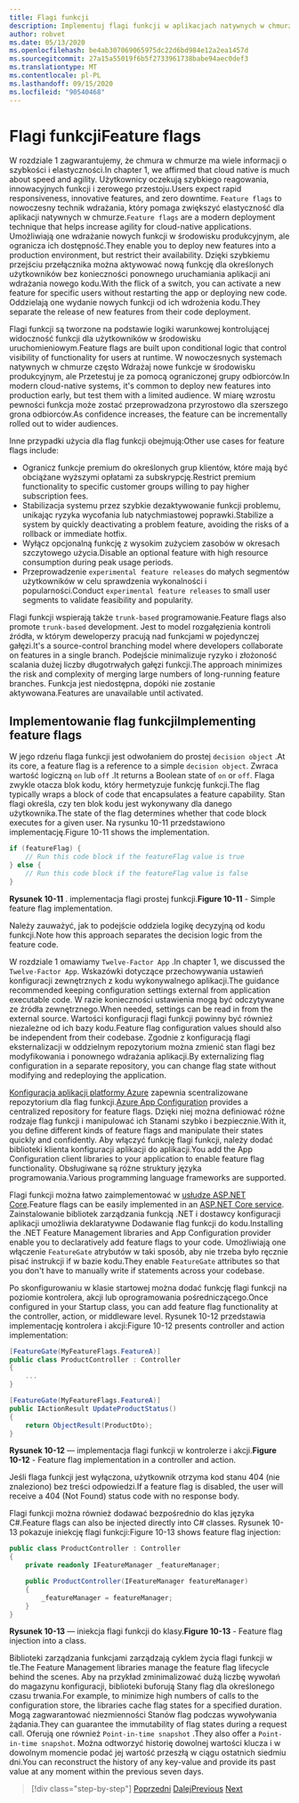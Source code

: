 ```yaml
---
title: Flagi funkcji
description: Implementuj flagi funkcji w aplikacjach natywnych w chmurze korzystających z konfiguracji aplikacji platformy Azure
author: robvet
ms.date: 05/13/2020
ms.openlocfilehash: be4ab307069065975dc22d6bd984e12a2ea1457d
ms.sourcegitcommit: 27a15a55019f6b5f2733961738babe94aec0def3
ms.translationtype: MT
ms.contentlocale: pl-PL
ms.lasthandoff: 09/15/2020
ms.locfileid: "90540468"
---
```

# <a name="feature-flags"></a><span data-ttu-id="88bfc-103">Flagi funkcji</span><span class="sxs-lookup"><span data-stu-id="88bfc-103">Feature flags</span></span>

<span data-ttu-id="88bfc-104">W rozdziale 1 zagwarantujemy, że chmura w chmurze ma wiele informacji o szybkości i elastyczności.</span><span class="sxs-lookup"><span data-stu-id="88bfc-104">In chapter 1, we affirmed that cloud native is much about speed and agility.</span></span> <span data-ttu-id="88bfc-105">Użytkownicy oczekują szybkiego reagowania, innowacyjnych funkcji i zerowego przestoju.</span><span class="sxs-lookup"><span data-stu-id="88bfc-105">Users expect rapid responsiveness, innovative features, and zero downtime.</span></span> <span data-ttu-id="88bfc-106">`Feature flags` to nowoczesny technik wdrażania, który pomaga zwiększyć elastyczność dla aplikacji natywnych w chmurze.</span><span class="sxs-lookup"><span data-stu-id="88bfc-106">`Feature flags` are a modern deployment technique that helps increase agility for cloud-native applications.</span></span> <span data-ttu-id="88bfc-107">Umożliwiają one wdrażanie nowych funkcji w środowisku produkcyjnym, ale ogranicza ich dostępność.</span><span class="sxs-lookup"><span data-stu-id="88bfc-107">They enable you to deploy new features into a production environment, but restrict their availability.</span></span> <span data-ttu-id="88bfc-108">Dzięki szybkiemu przejściu przełącznika można aktywować nową funkcję dla określonych użytkowników bez konieczności ponownego uruchamiania aplikacji ani wdrażania nowego kodu.</span><span class="sxs-lookup"><span data-stu-id="88bfc-108">With the flick of a switch, you can activate a new feature for specific users without restarting the app or deploying new code.</span></span> <span data-ttu-id="88bfc-109">Oddzielają one wydanie nowych funkcji od ich wdrożenia kodu.</span><span class="sxs-lookup"><span data-stu-id="88bfc-109">They separate the release of new features from their code deployment.</span></span>

<span data-ttu-id="88bfc-110">Flagi funkcji są tworzone na podstawie logiki warunkowej kontrolującej widoczność funkcji dla użytkowników w środowisku uruchomieniowym.</span><span class="sxs-lookup"><span data-stu-id="88bfc-110">Feature flags are built upon conditional logic that control visibility of functionality for users at runtime.</span></span> <span data-ttu-id="88bfc-111">W nowoczesnych systemach natywnych w chmurze często Wdrażaj nowe funkcje w środowisku produkcyjnym, ale Przetestuj je za pomocą ograniczonej grupy odbiorców.</span><span class="sxs-lookup"><span data-stu-id="88bfc-111">In modern cloud-native systems, it's common to deploy new features into production early, but test them with a limited audience.</span></span> <span data-ttu-id="88bfc-112">W miarę wzrostu pewności funkcja może zostać przeprowadzona przyrostowo dla szerszego grona odbiorców.</span><span class="sxs-lookup"><span data-stu-id="88bfc-112">As confidence increases, the feature can be incrementally rolled out to wider audiences.</span></span>

<span data-ttu-id="88bfc-113">Inne przypadki użycia dla flag funkcji obejmują:</span><span class="sxs-lookup"><span data-stu-id="88bfc-113">Other use cases for feature flags include:</span></span>

- <span data-ttu-id="88bfc-114">Ogranicz funkcje premium do określonych grup klientów, które mają być obciążane wyższymi opłatami za subskrypcję.</span><span class="sxs-lookup"><span data-stu-id="88bfc-114">Restrict premium functionality to specific customer groups willing to pay higher subscription fees.</span></span>
- <span data-ttu-id="88bfc-115">Stabilizacja systemu przez szybkie dezaktywowanie funkcji problemu, unikając ryzyka wycofania lub natychmiastowej poprawki.</span><span class="sxs-lookup"><span data-stu-id="88bfc-115">Stabilize a system by quickly deactivating a problem feature, avoiding the risks of a rollback or immediate hotfix.</span></span>
- <span data-ttu-id="88bfc-116">Wyłącz opcjonalną funkcję z wysokim zużyciem zasobów w okresach szczytowego użycia.</span><span class="sxs-lookup"><span data-stu-id="88bfc-116">Disable an optional feature with high resource consumption during peak usage periods.</span></span>
- <span data-ttu-id="88bfc-117">Przeprowadzenie `experimental feature releases` do małych segmentów użytkowników w celu sprawdzenia wykonalności i popularności.</span><span class="sxs-lookup"><span data-stu-id="88bfc-117">Conduct `experimental feature releases` to small user segments to validate feasibility and popularity.</span></span>

<span data-ttu-id="88bfc-118">Flagi funkcji wspierają także `trunk-based` programowanie.</span><span class="sxs-lookup"><span data-stu-id="88bfc-118">Feature flags also promote `trunk-based` development.</span></span> <span data-ttu-id="88bfc-119">Jest to model rozgałęzienia kontroli źródła, w którym deweloperzy pracują nad funkcjami w pojedynczej gałęzi.</span><span class="sxs-lookup"><span data-stu-id="88bfc-119">It's a source-control branching model where developers collaborate on features in a single branch.</span></span> <span data-ttu-id="88bfc-120">Podejście minimalizuje ryzyko i złożoność scalania dużej liczby długotrwałych gałęzi funkcji.</span><span class="sxs-lookup"><span data-stu-id="88bfc-120">The approach minimizes the risk and complexity of merging large numbers of long-running feature branches.</span></span> <span data-ttu-id="88bfc-121">Funkcja jest niedostępna, dopóki nie zostanie aktywowana.</span><span class="sxs-lookup"><span data-stu-id="88bfc-121">Features are unavailable until activated.</span></span>

## <a name="implementing-feature-flags"></a><span data-ttu-id="88bfc-122">Implementowanie flag funkcji</span><span class="sxs-lookup"><span data-stu-id="88bfc-122">Implementing feature flags</span></span>

<span data-ttu-id="88bfc-123">W jego rdzeńu flaga funkcji jest odwołaniem do prostej `decision object` .</span><span class="sxs-lookup"><span data-stu-id="88bfc-123">At its core, a feature flag is a reference to a simple `decision object`.</span></span> <span data-ttu-id="88bfc-124">Zwraca wartość logiczną `on` lub `off` .</span><span class="sxs-lookup"><span data-stu-id="88bfc-124">It returns a Boolean state of `on` or `off`.</span></span> <span data-ttu-id="88bfc-125">Flaga zwykle otacza blok kodu, który hermetyzuje funkcję funkcji.</span><span class="sxs-lookup"><span data-stu-id="88bfc-125">The flag typically wraps a block of code that encapsulates a feature capability.</span></span> <span data-ttu-id="88bfc-126">Stan flagi określa, czy ten blok kodu jest wykonywany dla danego użytkownika.</span><span class="sxs-lookup"><span data-stu-id="88bfc-126">The state of the flag determines whether that code block executes for a given user.</span></span> <span data-ttu-id="88bfc-127">Na rysunku 10-11 przedstawiono implementację.</span><span class="sxs-lookup"><span data-stu-id="88bfc-127">Figure 10-11 shows the implementation.</span></span>

```csharp
if (featureFlag) {
    // Run this code block if the featureFlag value is true
} else {
    // Run this code block if the featureFlag value is false
}
```

<span data-ttu-id="88bfc-128">**Rysunek 10-11** . implementacja flagi prostej funkcji.</span><span class="sxs-lookup"><span data-stu-id="88bfc-128">**Figure 10-11** - Simple feature flag implementation.</span></span>

<span data-ttu-id="88bfc-129">Należy zauważyć, jak to podejście oddziela logikę decyzyjną od kodu funkcji.</span><span class="sxs-lookup"><span data-stu-id="88bfc-129">Note how this approach separates the decision logic from the feature code.</span></span>

<span data-ttu-id="88bfc-130">W rozdziale 1 omawiamy `Twelve-Factor App` .</span><span class="sxs-lookup"><span data-stu-id="88bfc-130">In chapter 1, we discussed the `Twelve-Factor App`.</span></span> <span data-ttu-id="88bfc-131">Wskazówki dotyczące przechowywania ustawień konfiguracji zewnętrznych z kodu wykonywalnego aplikacji.</span><span class="sxs-lookup"><span data-stu-id="88bfc-131">The guidance recommended keeping configuration settings external from application executable code.</span></span> <span data-ttu-id="88bfc-132">W razie konieczności ustawienia mogą być odczytywane ze źródła zewnętrznego.</span><span class="sxs-lookup"><span data-stu-id="88bfc-132">When needed, settings can be read in from the external source.</span></span> <span data-ttu-id="88bfc-133">Wartości konfiguracji flagi funkcji powinny być również niezależne od ich bazy kodu.</span><span class="sxs-lookup"><span data-stu-id="88bfc-133">Feature flag configuration values should also be independent from their codebase.</span></span> <span data-ttu-id="88bfc-134">Zgodnie z konfiguracją flagi eksternalizacji w oddzielnym repozytorium można zmienić stan flagi bez modyfikowania i ponownego wdrażania aplikacji.</span><span class="sxs-lookup"><span data-stu-id="88bfc-134">By externalizing flag configuration in a separate repository, you can change flag state without modifying and redeploying the application.</span></span>

<span data-ttu-id="88bfc-135">[Konfiguracja aplikacji platformy Azure](https://docs.microsoft.com/azure/azure-app-configuration/overview) zapewnia scentralizowane repozytorium dla flag funkcji.</span><span class="sxs-lookup"><span data-stu-id="88bfc-135">[Azure App Configuration](https://docs.microsoft.com/azure/azure-app-configuration/overview) provides a centralized repository for feature flags.</span></span> <span data-ttu-id="88bfc-136">Dzięki niej można definiować różne rodzaje flag funkcji i manipulować ich Stanami szybko i bezpiecznie.</span><span class="sxs-lookup"><span data-stu-id="88bfc-136">With it, you define different kinds of feature flags and manipulate their states quickly and confidently.</span></span> <span data-ttu-id="88bfc-137">Aby włączyć funkcję flagi funkcji, należy dodać biblioteki klienta konfiguracji aplikacji do aplikacji.</span><span class="sxs-lookup"><span data-stu-id="88bfc-137">You add the App Configuration client libraries to your application to enable feature flag functionality.</span></span> <span data-ttu-id="88bfc-138">Obsługiwane są różne struktury języka programowania.</span><span class="sxs-lookup"><span data-stu-id="88bfc-138">Various programming language frameworks are supported.</span></span>

<span data-ttu-id="88bfc-139">Flagi funkcji można łatwo zaimplementować w [usłudze ASP.NET Core](https://docs.microsoft.com/azure/azure-app-configuration/use-feature-flags-dotnet-core).</span><span class="sxs-lookup"><span data-stu-id="88bfc-139">Feature flags can be easily implemented in an [ASP.NET Core service](https://docs.microsoft.com/azure/azure-app-configuration/use-feature-flags-dotnet-core).</span></span> <span data-ttu-id="88bfc-140">Zainstalowanie bibliotek zarządzania funkcją .NET i dostawcy konfiguracji aplikacji umożliwia deklaratywne Dodawanie flag funkcji do kodu.</span><span class="sxs-lookup"><span data-stu-id="88bfc-140">Installing the .NET Feature Management libraries and App Configuration provider enable you to declaratively add feature flags to your code.</span></span> <span data-ttu-id="88bfc-141">Umożliwiają one włączenie `FeatureGate` atrybutów w taki sposób, aby nie trzeba było ręcznie pisać instrukcji if w bazie kodu.</span><span class="sxs-lookup"><span data-stu-id="88bfc-141">They enable `FeatureGate` attributes so that you don't have to manually write if statements across your codebase.</span></span>

<span data-ttu-id="88bfc-142">Po skonfigurowaniu w klasie startowej można dodać funkcję flagi funkcji na poziomie kontrolera, akcji lub oprogramowania pośredniczącego.</span><span class="sxs-lookup"><span data-stu-id="88bfc-142">Once configured in your Startup class, you can add feature flag functionality at the controller, action, or middleware level.</span></span> <span data-ttu-id="88bfc-143">Rysunek 10-12 przedstawia implementację kontrolera i akcji:</span><span class="sxs-lookup"><span data-stu-id="88bfc-143">Figure 10-12 presents controller and action implementation:</span></span>

```csharp
[FeatureGate(MyFeatureFlags.FeatureA)]
public class ProductController : Controller
{
    ...
}
```

```csharp
[FeatureGate(MyFeatureFlags.FeatureA)]
public IActionResult UpdateProductStatus()
{
    return ObjectResult(ProductDto);
}
```

<span data-ttu-id="88bfc-144">**Rysunek 10-12** — implementacja flagi funkcji w kontrolerze i akcji.</span><span class="sxs-lookup"><span data-stu-id="88bfc-144">**Figure 10-12** - Feature flag implementation in a controller and action.</span></span>

<span data-ttu-id="88bfc-145">Jeśli flaga funkcji jest wyłączona, użytkownik otrzyma kod stanu 404 (nie znaleziono) bez treści odpowiedzi.</span><span class="sxs-lookup"><span data-stu-id="88bfc-145">If a feature flag is disabled, the user will receive a 404 (Not Found) status code with no response body.</span></span>

<span data-ttu-id="88bfc-146">Flagi funkcji można również dodawać bezpośrednio do klas języka C#.</span><span class="sxs-lookup"><span data-stu-id="88bfc-146">Feature flags can also be injected directly into C# classes.</span></span> <span data-ttu-id="88bfc-147">Rysunek 10-13 pokazuje iniekcję flagi funkcji:</span><span class="sxs-lookup"><span data-stu-id="88bfc-147">Figure 10-13 shows feature flag injection:</span></span>

```csharp
public class ProductController : Controller
{
    private readonly IFeatureManager _featureManager;

    public ProductController(IFeatureManager featureManager)
    {
        _featureManager = featureManager;
    }
}
```

<span data-ttu-id="88bfc-148">**Rysunek 10-13** — iniekcja flagi funkcji do klasy.</span><span class="sxs-lookup"><span data-stu-id="88bfc-148">**Figure 10-13** - Feature flag injection into a class.</span></span>

<span data-ttu-id="88bfc-149">Biblioteki zarządzania funkcjami zarządzają cyklem życia flagi funkcji w tle.</span><span class="sxs-lookup"><span data-stu-id="88bfc-149">The Feature Management libraries manage the feature flag lifecycle behind the scenes.</span></span> <span data-ttu-id="88bfc-150">Aby na przykład zminimalizować dużą liczbę wywołań do magazynu konfiguracji, biblioteki buforują Stany flag dla określonego czasu trwania.</span><span class="sxs-lookup"><span data-stu-id="88bfc-150">For example, to minimize high numbers of calls to the configuration store, the libraries cache flag states for a specified duration.</span></span> <span data-ttu-id="88bfc-151">Mogą zagwarantować niezmienności Stanów flag podczas wywoływania żądania.</span><span class="sxs-lookup"><span data-stu-id="88bfc-151">They can guarantee the immutability of flag states during a request call.</span></span> <span data-ttu-id="88bfc-152">Oferują one również `Point-in-time snapshot` .</span><span class="sxs-lookup"><span data-stu-id="88bfc-152">They also offer a `Point-in-time snapshot`.</span></span> <span data-ttu-id="88bfc-153">Można odtworzyć historię dowolnej wartości klucza i w dowolnym momencie podać jej wartość przeszłą w ciągu ostatnich siedmiu dni.</span><span class="sxs-lookup"><span data-stu-id="88bfc-153">You can reconstruct the history of any key-value and provide its past value at any moment within the previous seven days.</span></span>

>[!div class="step-by-step"]
><span data-ttu-id="88bfc-154">[Poprzedni](devops.md) 
> [Dalej](infrastructure-as-code.md)</span><span class="sxs-lookup"><span data-stu-id="88bfc-154">[Previous](devops.md)
[Next](infrastructure-as-code.md)</span></span>
